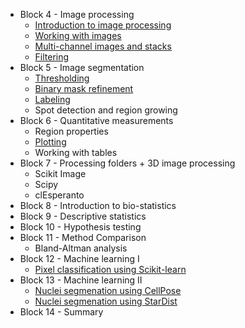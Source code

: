 * Block 4 - Image processing
  * [Introduction to image processing](http://nbviewer.jupyter.org/github/BiAPoL/Bio-image_Analysis_with_Python/blob/main/image_processing/01_Introduction_to_image_processing.ipynb)
  * [Working with images](http://nbviewer.jupyter.org/github/BiAPoL/Bio-image_Analysis_with_Python/blob/main/image_processing/02_Working_with_images.ipynb)
  * [Multi-channel images and stacks](http://nbviewer.jupyter.org/github/BiAPoL/Bio-image_Analysis_with_Python/blob/main/image_processing/03_nd_image_data.ipynb)
  * [Filtering](http://nbviewer.jupyter.org/github/BiAPoL/Bio-image_Analysis_with_Python/blob/main/image_processing/04_Filtering.ipynb)
* Block 5 - Image segmentation
  * [Thresholding](http://nbviewer.jupyter.org/github/BiAPoL/Bio-image_Analysis_with_Python/blob/main/image_processing/05_Thresholding.ipynb)
  * [Binary mask refinement](http://nbviewer.jupyter.org/github/BiAPoL/Bio-image_Analysis_with_Python/blob/main/image_processing/06_binary_mask_refinement.ipynb)
  * [Labeling](http://nbviewer.jupyter.org/github/BiAPoL/Bio-image_Analysis_with_Python/blob/main/image_processing/07_Labeling.ipynb)
  * Spot detection and region growing
* Block 6 - Quantitative measurements
  * Region properties
  * [Plotting](http://nbviewer.jupyter.org/github/BiAPoL/Bio-image_Analysis_with_Python/blob/main/python_basics/11_plotting.ipynb)
  * Working with tables
* Block 7 - Processing folders + 3D image processing
  * Scikit Image
  * Scipy  
  * clEsperanto
* Block 8 - Introduction to bio-statistics
* Block 9 - Descriptive statistics
* Block 10 - Hypothesis testing
* Block 11 - Method Comparison 
  * Bland-Altman analysis
* Block 12 - Machine learning I
  * [Pixel classification using Scikit-learn](http://nbviewer.jupyter.org/github/BiAPoL/Bio-image_Analysis_with_Python/blob/main/machine_learning/scikit_learn_random_forest_pixel_classifier.ipynb)
* Block 13 - Machine learning II
  * [Nuclei segmenation using CellPose](http://nbviewer.jupyter.org/github/BiAPoL/Bio-image_Analysis_with_Python/blob/main/machine_learning/cellpose.ipynb)
  * [Nuclei segmenation using StarDist](http://nbviewer.jupyter.org/github/BiAPoL/Bio-image_Analysis_with_Python/blob/main/machine_learning/stardist.ipynb)
* Block 14 - Summary
